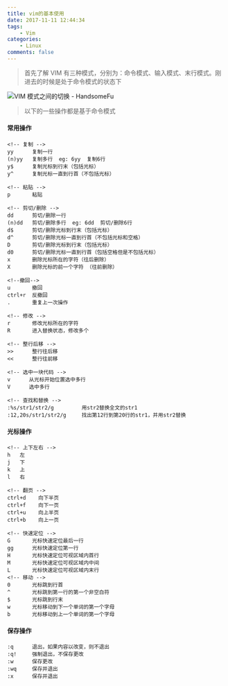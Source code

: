 ```yaml
---
title: vim的基本使用
date: 2017-11-11 12:44:34
tags: 
	- Vim
categories: 
	- Linux
comments: false
---
```


> 首先了解 VIM 有三种模式，分别为：命令模式、输入模式、末行模式。刚进去的时候是处于命令模式的状态下

![VIM 模式之间的切换 - HandsomeFu](http://upload-images.jianshu.io/upload_images/3552279-2d35d9b5522d9116?imageMogr2/auto-orient/strip%7CimageView2/2/w/1240)

> 以下的一些操作都是基于命令模式
#### 常用操作
```
<!-- 复制 -->
yy      复制一行
(n)yy   复制多行  eg: 6yy  复制6行
y$      复制光标到行末（包括光标）
y^      复制光标一直到行首（不包括光标）

<!-- 粘贴 -->
p       粘贴

<!-- 剪切/删除 -->
dd      剪切/删除一行
(n)dd   剪切/删除多行  eg: 6dd  剪切/删除6行
d$      剪切/删除光标到行末（包括光标）
d^      剪切/删除光标一直到行首（不包括光标和空格）
D       剪切/删除光标到行末（包括光标）
d0      剪切/删除光标一直到行首（包括空格但是不包括光标）
x       删除光标所在的字符（往后删除）
X       删除光标的前一个字符 （往前删除）

<!--撤回-->
u       撤回
ctrl+r  反撤回
.       重复上一次操作

<!-- 修改 -->
r       修改光标所在的字符
R       进入替换状态，修改多个

<!-- 整行后移 -->
>>      整行往后移 
<<      整行往前移

<!-- 选中一块代码 -->
v      从光标开始位置选中多行
V      选中多行

<!-- 查找和替换 -->
:%s/str1/str2/g         用str2替换全文的str1
:12,20s/str1/str2/g     找出第12行到第20行的str1，并用str2替换
```
#### 光标操作
```
<!-- 上下左右 -->
h   左  
j   下 
k   上
l   右

<!-- 翻页 -->
ctrl+d    向下半页
ctrl+f    向下一页
ctrl+u    向上半页
ctrl+b    向上一页

<!-- 快速定位 --> 
G       光标快速定位最后一行
gg      光标快速定位第一行    
H       光标快速定位可视区域内首行  
M   	光标快速定位可视区域内中间 
L   	光标快速定位可视区域内末行 
<!-- 移动 -->
0       光标跳到行首
^       光标跳到第一行的第一个非空白符
$       光标跳到行末
w       光标移动到下一个单词的第一个字母
b       光标移动到上一个单词的第一个字母
```

#### 保存操作
```
:q      退出，如果内容以改变，则不退出
:q!     强制退出，不保存更改
:w      保存更改
:wq     保存并退出
:x      保存并退出
```